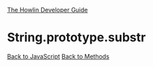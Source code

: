 [The Howlin Developer Guide](/index.md)



String.prototype.substr
=======================

[Back to JavaScript](../index.md)
[Back to Methods](../methods.md)



